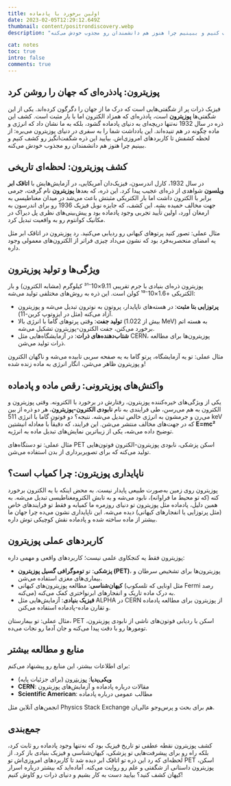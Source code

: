 ```yaml
---
title: اولین برخورد با پادماده
date: 2023-02-05T12:29:12.649Z
thumbnail: content/positrondiscovery.webp
description: "فیزیک ذرات پر از شگفتی‌هایی است که درک ما از جهان را دگرگون کرده‌اند. یکی از این شگفتی‌ها پوزیترون است، پادذره‌ای که همزاد الکترون اما با بار مثبت است. کشف این ذره در سال 1932 نه‌تنها دریچه‌ای به دنیای پادماده گشود، بلکه به ما نشان داد که انرژی و ماده چگونه در هم تنیده‌اند. این یادداشت شما را به سفری در دنیای پوزیترون می‌بره: از لحظه کشفش تا کاربردهای امروزی‌اش. بیایید این ذره شگفت‌انگیز رو کشف کنیم و ببینیم چرا هنوز هم دانشمندان رو مجذوب خودش می‌کنه."

cat: notes
toc: true
intro: false
comments: true
---
```


## پوزیترون: پادذره‌ای که جهان را روشن کرد

فیزیک ذرات پر از شگفتی‌هایی است که درک ما از جهان را دگرگون کرده‌اند. یکی از این شگفتی‌ها **پوزیترون** است، پادذره‌ای که همزاد الکترون اما با بار مثبت است. کشف این ذره در سال 1932 نه‌تنها دریچه‌ای به دنیای پادماده گشود، بلکه به ما نشان داد که انرژی و ماده چگونه در هم تنیده‌اند. این یادداشت شما را به سفری در دنیای پوزیترون می‌بره: از لحظه کشفش تا کاربردهای امروزی‌اش. بیایید این ذره شگفت‌انگیز رو کشف کنیم و ببینیم چرا هنوز هم دانشمندان رو مجذوب خودش می‌کنه.

## کشف پوزیترون: لحظه‌ای تاریخی

در سال 1932، کارل اندرسون، فیزیک‌دان آمریکایی، در آزمایش‌هایش با **اتاقک ابر ویلسون** شواهدی از ذره‌ای عجیب پیدا کرد. این ذره، که بعدها **پوزیترون** نام گرفت، جرمی برابر با الکترون داشت اما بار الکتریکی مثبتش باعث می‌شد در میدان مغناطیسی به جهت مخالف خمیده بشه. این کشف، که جایزه نوبل فیزیک 1936 رو برای اندرسون به ارمغان آورد، اولین تأیید تجربی وجود پادماده بود و پیش‌بینی‌های نظری پل دیراک در مکانیک کوانتوم رو به واقعیت تبدیل کرد.

مثال عملی: تصور کنید پرتوهای کیهانی رو ردیابی می‌کنید. رد پوزیترون در اتاقک ابر مثل یه امضای منحصربه‌فرد بود که نشون می‌داد چیزی فراتر از الکترون‌های معمولی وجود داره.

## ویژگی‌ها و تولید پوزیترون

پوزیترون ذره‌ای بنیادی با جرم تقریبی 9.11×10⁻³¹ کیلوگرم (مشابه الکترون) و بار الکتریکی +1.6×10⁻¹⁹ کولن است. این ذره به روش‌های مختلفی تولید می‌شه:

- **پرتوزایی بتا مثبت**: در هسته‌های ناپایدار، پروتون به نوترون تبدیل می‌شه و پوزیترون آزاد می‌کنه (مثل در ایزوتوپ کربن-11).
- **تولید جفت**: وقتی پرتوهای گاما با انرژی بالا (بیش از 1.022 MeV) به هسته اتم برخورد می‌کنن، جفت الکترون-پوزیترون تشکیل می‌شه.
- **شتاب‌دهنده‌های ذرات**: در آزمایشگاه‌هایی مثل CERN، پوزیترون‌ها برای مطالعه ذرات تولید می‌شن.

مثال عملی: تو یه آزمایشگاه، پرتو گاما به یه صفحه سربی تابیده می‌شه و ناگهان الکترون و پوزیترون ظاهر می‌شن، انگار انرژی به ماده زنده شده!

## واکنش‌های پوزیترونی: رقص ماده و پادماده

یکی از ویژگی‌های خیره‌کننده پوزیترون، رفتارش در برخورد با الکترونه. وقتی پوزیترون و الکترون به هم می‌رسن، طی فرایندی به نام **نابودی الکترون-پوزیترون**، هر دو ذره از بین می‌رن و جرمشون به انرژی خالص تبدیل می‌شه. نتیجه؟ دو فوتون گاما با انرژی 511 keV که در جهت‌های مخالف منتشر می‌شن. این فرایند، که دقیقاً با معادله انیشتین **E=mc²** توضیح داده می‌شه، یکی از زیباترین نمایش‌های تبدیل ماده به انرژیه.

مثال عملی: تو دستگاه‌های PET اسکن پزشکی، نابودی پوزیترون-الکترون فوتون‌هایی تولید می‌کنه که برای تصویربرداری از بدن استفاده می‌شن.

## ناپایداری پوزیترون: چرا کمیاب است؟

پوزیترون روی زمین به‌صورت طبیعی پایدار نیست. به محض اینکه با یه الکترون برخورد کنه (که تو محیط ما فراوانه)، نابود می‌شه و به تابش الکترومغناطیسی تبدیل می‌شه. به همین دلیل، پادماده مثل پوزیترون تو دنیای روزمره ما کمیابه و فقط تو فرایندهای خاص (مثل پرتوزایی یا انفجارهای کیهانی) دیده می‌شه. این ناپایداری نشون می‌ده چرا جهان ما بیشتر از ماده ساخته شده و پادماده نقش کوچیکی توش داره.

## کاربردهای عملی پوزیترون

پوزیترون فقط یه کنجکاوی علمی نیست؛ کاربردهای واقعی و مهمی داره:

- **پزشکی**: تو **توموگرافی گسیل پوزیترون (PET)**، پوزیترون‌ها برای تشخیص سرطان و بیماری‌های مغزی استفاده می‌شن.
- **کیهان‌شناسی**: مطالعه پوزیترون‌های کیهانی (مثل اونایی که تلسکوپ Fermi رصد می‌کنه) به درک ماده تاریک و انفجارهای ابرنواختری کمک می‌کنه.
- **فیزیک بنیادی**: آزمایش‌هایی مثل ALPHA در CERN از پوزیترون برای مطالعه پادماده و تقارن ماده-پادماده استفاده می‌کنن.

مثال عملی: تو بیمارستان، PET اسکن با ردیابی فوتون‌های ناشی از نابودی پوزیترون، تومورها رو با دقت پیدا می‌کنه و جان آدما رو نجات می‌ده.

## منابع و مطالعه بیشتر

برای اطلاعات بیشتر، این منابع رو پیشنهاد می‌کنم:

- **ویکی‌پدیا**: [پوزیترون](https://en.wikipedia.org/wiki/Positron) (برای جزئیات پایه)
- **CERN**: مقالات درباره پادماده و آزمایش‌های پوزیترون
- **Scientific American**: مطالب عمومی درباره پادماده

انجمن‌های آنلاین مثل Physics Stack Exchange هم برای بحث و پرس‌وجو عالی‌ان.

## جمع‌بندی

کشف پوزیترون نقطه عطفی تو تاریخ فیزیک بود که نه‌تنها وجود پادماده رو ثابت کرد، بلکه راه رو برای پیشرفت‌هایی تو پزشکی، کیهان‌شناسی و فیزیک بنیادی باز کرد. از لحظه‌ای که رد این ذره تو اتاقک ابر دیده شد تا کاربردهای امروزی‌اش تو PET اسکن، پوزیترون داستانی از شگفتی و علم رو روایت می‌کنه. آماده‌اید که بیشتر درباره اسرار کیهان کشف کنید؟ بیایید دست به کار بشیم و دنیای ذرات رو کاوش کنیم!
